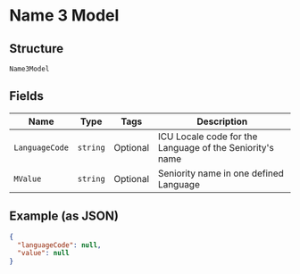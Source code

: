 
# Name 3 Model

## Structure

`Name3Model`

## Fields

| Name | Type | Tags | Description |
|  --- | --- | --- | --- |
| `LanguageCode` | `string` | Optional | ICU Locale code for the Language of the Seniority's name |
| `MValue` | `string` | Optional | Seniority name in one defined Language |

## Example (as JSON)

```json
{
  "languageCode": null,
  "value": null
}
```

